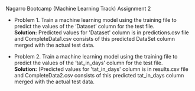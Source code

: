 Nagarro Bootcamp (Machine Learning Track) Assignment 2

* Problem 1. Train a machine learning model using the training file to predict the values of the ‘Dataset’ column for the test file.<br />
**Solution:** Predicted values for 'Dataset' column is in predictions.csv file and CompleteData1.csv consists of this predicted DataSet column merged with the actual test data.

* Problem 2. Train a machine learning model using the training file to predict the values of the ‘tat_in_days’ column for the test file.<br />
**Solution:** (Predicted values for 'tat_in_days' column is in results.csv file and CompleteData2.csv consists of this predicted tat_in_days column merged with the actual test data.
